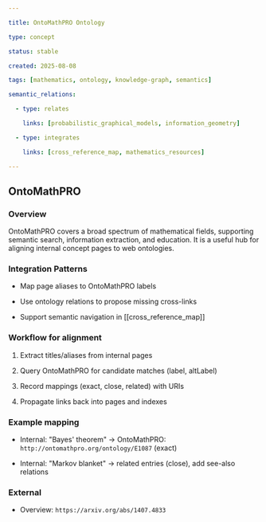 ```yaml
---

title: OntoMathPRO Ontology

type: concept

status: stable

created: 2025-08-08

tags: [mathematics, ontology, knowledge-graph, semantics]

semantic_relations:

  - type: relates

    links: [probabilistic_graphical_models, information_geometry]

  - type: integrates

    links: [cross_reference_map, mathematics_resources]

---
```


## OntoMathPRO

### Overview

OntoMathPRO covers a broad spectrum of mathematical fields, supporting semantic search, information extraction, and education. It is a useful hub for aligning internal concept pages to web ontologies.

### Integration Patterns

- Map page aliases to OntoMathPRO labels

- Use ontology relations to propose missing cross-links

- Support semantic navigation in [[cross_reference_map]]

### Workflow for alignment

1. Extract titles/aliases from internal pages

1. Query OntoMathPRO for candidate matches (label, altLabel)

1. Record mappings (exact, close, related) with URIs

1. Propagate links back into pages and indexes

### Example mapping

- Internal: "Bayes' theorem" → OntoMathPRO: `http://ontomathpro.org/ontology/E1087` (exact)

- Internal: "Markov blanket" → related entries (close), add see-also relations

### External

- Overview: `https://arxiv.org/abs/1407.4833`

